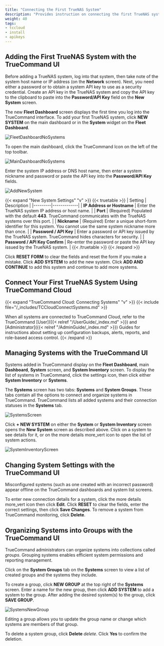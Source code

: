 ```yaml
---
title: "Connecting the First TrueNAS System"
description: "Provides instruction on connecting the first TrueNAS system in TrueCommand and adding, managing, and deleting systems and system groups."
weight: 40
tags:
- tccloud
- install
- apikeys
---
```


## Adding the First TrueNAS System with the TrueCommand UI

Before adding a TrueNAS system, log into that system, then take note of the system host name or IP address (on the **Network** screen).
Next, you need either a password or to obtain a system API key to use as a security credential.
Create an API key in the TrueNAS system and copy the API key to the clipboard to paste into the **Password/API Key** field on the **New System** screen.

The new **Fleet Dashboard** screen displays the first time you log into the TrueCommand interface.
To add your first TrueNAS system, click **NEW SYSTEM** on the main dashboard or in the **System** widget on the **Fleet Dashboard**.

![FleetDashboardNoSystems](/images/TrueCommand/Dashboard/FleetDashboardNoSystems.png "Fleet Dashboard No Systems Added")

To open the main dashboard, click the TrueCommand Icon on the left of the top toolbar.

![MainDashboardNoSystems](/images/TrueCommand/Dashboard/MainDashboardNoSystems.png "Main Dashboard No Systems Added")

Enter the system IP address or DNS host name, then enter a system nickname and password or paste the API key into the **Password/API Key** fields.

![AddNewSystem](/images/TrueCommand/Dashboard/AddNewSystem.png "Add New System")

{{< expand "New System Settings" "v" >}}
{{< truetable >}}
| Setting | Description |
|---------|-------------|
| **IP Address or Hostname** | Enter the TrueNAS system IP address or host name. |
| **Port** | (Required) Populated with the default **443**. TrueCommand communicates with the TrueNAS systems over this port. |
| **Nickname** | (Required) Enter a unique short-form identifier for this system. You cannot use the same system nickname more than once. |
| **Password / API Key** | Enter a password or API key issued by the TrueNAS system. TrueCommand hides characters for security. |
| **Password / API Key Confirm** | Re-enter the password or paste the API key issued by the TrueNAS system. |
{{< /truetable >}}
{{< /expand >}}

Click **RESET FORM** to clear the fields and reset the form if you make a mistake.
Click **ADD SYSTEM** to add the new system.
Click **ADD AND CONTINUE** to add this system and continue to add more systems.

## Connect Your First TrueNAS System Using TrueCommand Cloud

{{< expand "TrueCommand Cloud: Connecting Systems" "v" >}}
{{< include file="/_includes/TCCloudConnectSystems.md" >}}

When all systems are connected to TrueCommand Cloud, refer to the TrueCommand [User]({{< relref "/UserGuide/_index.md" >}}) and [Administrator]({{< relref "/AdminGuide/_index.md" >}}) Guides for instructions about setting up configuration backups, alerts, reports, and role-based access control.
{{< /expand >}}

## Managing Systems with the TrueCommand UI

Systems added in TrueCommand display on the **Fleet Dashboard**, main **Dashboard**, **System** screen, and **System Inventory** screen.
To display the list of systems in TrueCommand, click the <span class="material-icons">settings</span> icon, then click either **System Inventory** or **Systems**.

The **Systems** screen has two tabs: **Systems** and **System Groups**.
These tabs contain all the options to connect and organize systems in TrueCommand.
TrueCommand lists all added systems and their connection statuses in the **Systems** tab.

![SystemsScreen](/images/TrueCommand/Systems/SystemsPage.png "Systems Screen")

Click **+ NEW SYSTEM** on either the **System** or **System Inventory** screen opens the **New System** screen as described above.
Click on a system to see details for it, or on the more details <span class="material-icons">more_vert</span> icon to open the list of system actions.

![SystemInventoryScreen](/images/TrueCommand/SystemInventory/SystemInventoryScreen.png "System Inventory System Screen")

## Changing System Settings with the TrueCommand UI

Misconfigured systems (such as one created with an incorrect password) appear offline on the TrueCommand dashboards and system list screens.

To enter new connection details for a system, click the more details <span class="material-icons">more_vert</span> icon then click **Edit**.
Click **RESET** to clear the fields, enter the correct settings, then click **Save Changes**.
To remove a system from TrueCommand monitoring, click **Delete**.

## Organizing Systems into Groups with the TrueCommand UI

TrueCommand administrators can organize systems into collections called *groups*.
Grouping systems enables efficient system permissions and reporting management.

Click on the **System Groups** tab on the **Systems** screen to view a list of created groups and the systems they include.

To create a group, click **NEW GROUP** at the top right of the **Systems** screen.
Enter a name for the new group, then click **ADD SYSTEM** to add a system to the group.
After adding the desired system(s) to the group, click **SAVE GROUP**.

![SystemsNewGroup](/images/TrueCommand/Systems/SystemsGroupsNewGroup.png "Add New System Group")

Editing a group allows you to update the group name or change which systems are members of that group.

To delete a system group, click **Delete** <i class="material-icons" aria-hidden="true" title="Delete">delete</i>.
Click **Yes** to confirm the deletion.